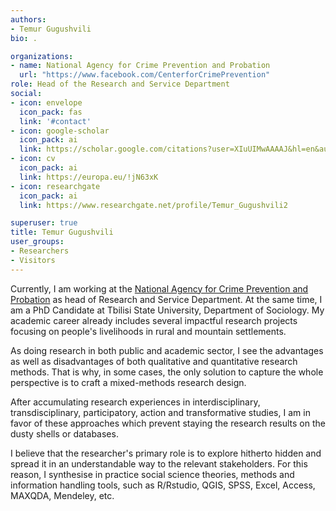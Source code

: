 ```yaml
---
authors:
- Temur Gugushvili
bio: .

organizations:
- name: National Agency for Crime Prevention and Probation
  url: "https://www.facebook.com/CenterforCrimePrevention"
role: Head of the Research and Service Department 
social:
- icon: envelope
  icon_pack: fas
  link: '#contact'
- icon: google-scholar
  icon_pack: ai
  link: https://scholar.google.com/citations?user=XIuUIMwAAAAJ&hl=en&authuser=2
- icon: cv
  icon_pack: ai
  link: https://europa.eu/!jN63xK    
- icon: researchgate
  icon_pack: ai
  link: https://www.researchgate.net/profile/Temur_Gugushvili2

superuser: true
title: Temur Gugushvili
user_groups:
- Researchers
- Visitors
---
```


Currently, I am working at the [National Agency for Crime Prevention and Probation](https://www.facebook.com/CenterforCrimePrevention) as head of Research and Service Department. At the same time, I am a PhD Candidate at Tbilisi State University, Department of Sociology. My academic career already includes several impactful research projects focusing on people's livelihoods in rural and mountain settlements. 

As doing research in both public and academic sector, I see the advantages as well as disadvantages of both qualitative and quantitative research methods. That is why, in some cases, the only solution to capture the whole perspective is to craft a mixed-methods research design. 

After accumulating research experiences in interdisciplinary, transdisciplinary, participatory, action and transformative studies, I am in favor of these approaches which prevent staying the research results on the dusty shells or databases.

I believe that the researcher's primary role is to explore hitherto hidden and spread it in an understandable way to the relevant stakeholders. For this reason, I synthesise in practice social science theories, methods and information handling tools, such as R/Rstudio, QGIS, SPSS, Excel, Access, MAXQDA, Mendeley, etc.